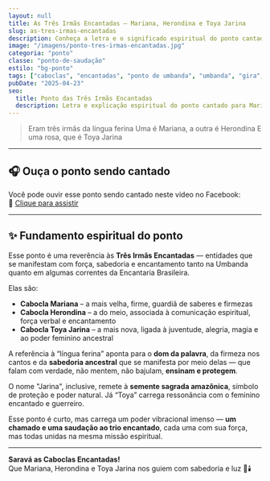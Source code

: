 ```yaml
---
layout: null
title: As Três Irmãs Encantadas – Mariana, Herondina e Toya Jarina
slug: as-tres-irmas-encantadas
description: Conheça a letra e o significado espiritual do ponto cantado para as caboclas encantadas Mariana, Herondina e Toya Jarina na Umbanda.
image: "/imagens/ponto-tres-irmas-encantadas.jpg"
categoria: "ponto"
classe: "ponto-de-saudação"
estilo: "bg-ponto"
tags: ["caboclas", "encantadas", "ponto de umbanda", "umbanda", "gira", "espiritualidade"]
pubDate: "2025-04-23"
seo:
  title: Ponto das Três Irmãs Encantadas
  description: Letra e explicação espiritual do ponto cantado para Mariana, Herondina e Toya Jarina, trazendo força e proteção na Umbanda.
---
```



> Eram três irmãs da língua ferina
> Uma é Mariana, a outra é Herondina
> E uma rosa, que é Toya Jarina

---

## 🎧 Ouça o ponto sendo cantado

Você pode ouvir esse ponto sendo cantado neste vídeo no Facebook:  
🔗 [Clique para assistir](https://www.facebook.com/reel/9415904055122396)

---

## ✨ Fundamento espiritual do ponto

Esse ponto é uma reverência às **Três Irmãs Encantadas** — entidades que se manifestam com força, sabedoria e encantamento tanto na Umbanda quanto em algumas correntes da Encantaria Brasileira.

Elas são:

- **Cabocla Mariana** – a mais velha, firme, guardiã de saberes e firmezas  
- **Cabocla Herondina** – a do meio, associada à comunicação espiritual, força verbal e encantamento  
- **Cabocla Toya Jarina** – a mais nova, ligada à juventude, alegria, magia e ao poder feminino ancestral

A referência à “língua ferina” aponta para o **dom da palavra**, da firmeza nos cantos e da **sabedoria ancestral** que se manifesta por meio delas — que falam com verdade, não mentem, não bajulam, **ensinam e protegem**.

O nome "Jarina", inclusive, remete à **semente sagrada amazônica**, símbolo de proteção e poder natural. Já “Toya” carrega ressonância com o feminino encantado e guerreiro.

Esse ponto é curto, mas carrega um poder vibracional imenso — **um chamado e uma saudação ao trio encantado**, cada uma com sua força, mas todas unidas na mesma missão espiritual.

---

**Saravá as Caboclas Encantadas!**  
Que Mariana, Herondina e Toya Jarina nos guiem com sabedoria e luz 🌿🕯️
